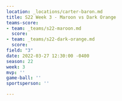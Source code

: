 ```yaml
---
location: _locations/carter-baron.md
title: S22 Week 3 - Maroon vs Dark Orange
teams-score:
- team: _teams/s22-maroon.md
  score: 
- team: _teams/s22-dark-orange.md
  score: 
field: "3"
date: 2022-03-27 12:30:00 -0400
season: 22
week: 3
mvp: ''
game-ball: ''
sportsperson: ''

---
```

